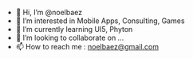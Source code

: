 - 👋 Hi, I’m @noelbaez
- 👀 I’m interested in Mobile Apps, Consulting, Games
- 🌱 I’m currently learning UI5, Phyton
- 💞️ I’m looking to collaborate on ...
- 📫 How to reach me : noelbaez@gmail.com

<!---
noelbaez/noelbaez is a ✨ special ✨ repository because its `README.md` (this file) appears on your GitHub profile.
You can click the Preview link to take a look at your changes.
--->
